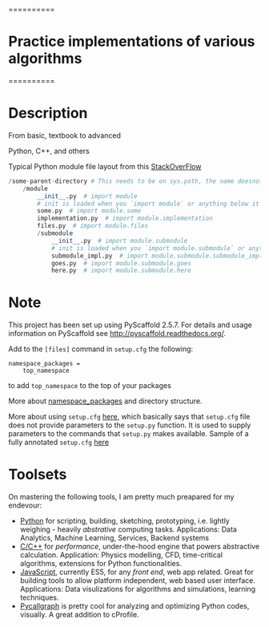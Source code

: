 ==========
# Practice implementations of various algorithms
==========


Description
===========

From basic, textbook to advanced

Python, C++, and others


Typical Python module file layout from this [StackOverFlow](http://stackoverflow.com/questions/15237806/python-modules-hierarchy-naming-convention)

```python
/some-parent-directory # This needs to be on sys.path, the name doesnot matter indeed
    /module
        __init__.py  # import module
        # init is loaded when you `import module` or anything below it
        some.py  # import module.some
        implementation.py  # import module.implementation
        files.py  # import module.files
        /submodule
            __init__.py  # import module.submodule
            # init is loaded when you `import module.submodule` or anything below it
            submodule_impl.py  # import module.submodule.submodule_impl
            goes.py  # import module.submodule.goes
            here.py  # import module.submodule.here
```

Note
====

This project has been set up using PyScaffold 2.5.7. For details and usage
information on PyScaffold see http://pyscaffold.readthedocs.org/.

Add to the `[files]` command in `setup.cfg` the following:

```
namespace_packages =
	top_namespace
```

to add `top_namespace` to the top of your packages

More about [namespace_packages](http://stackoverflow.com/questions/1675734/how-do-i-create-a-namespace-package-in-python) and directory structure.

More about using `setup.cfg` [here](http://stackoverflow.com/questions/27077355/how-to-use-setup-cfg-instead-of-setup-py-with-python-2-7), which basically says that `setup.cfg` file does not provide parameters to the `setup.py` function. It is used to supply parameters to the commands that `setup.py` makes available.
Sample of a fully annotated `setup.cfg` [here](https://www.stsci.edu/svn/ssb/stsci_python/stsci.samplepackage/trunk/setup.cfg.sample)

Toolsets
=======

On mastering the following tools, I am pretty much preapared for my endevour:

- [Python](https://python.org) for scripting, building, sketching, prototyping, i.e. lightly weighing - heavily *abstrative* computing tasks. Applications: Data Analytics, Machine Learning, Services, Backend systems
- [C/C++](https://en.wikipedia.org/wiki/C%2B%2B) for *performance*, under-the-hood engine that powers abstractive calculation. Application: Physics modelling, CFD, time-critical algorithms, extensions for Python functionalities.
- [JavaScript](https://www.javascript.com), currently ES5, for any *front end*, web app related. Great for building tools to allow platform independent, web based user interface. Applications: Data visulizations for algorithms and simulations, learning techniques.
- [Pycallgraph](http://pycallgraph.slowchop.com/en/master/) is pretty cool for analyzing and optimizing Python codes, visually. A great addition to cProfile.